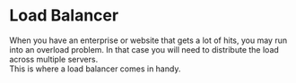 # Load Balancer
When you have an enterprise or website that gets a lot of hits, you may run into an overload problem. In that case you will need to distribute the load across multiple servers.  
This is where a load balancer comes in handy.